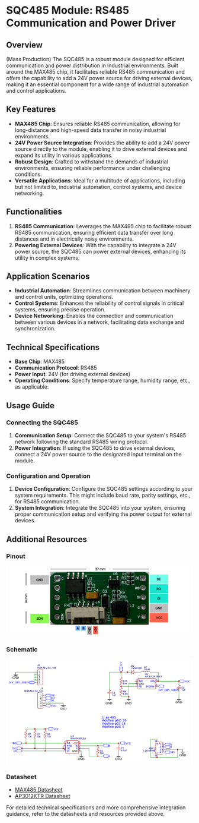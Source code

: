 # SQC485 Module: RS485 Communication and Power Driver

## Overview

(Mass Production)
The SQC485 is a robust module designed for efficient communication and power distribution in industrial environments. Built around the MAX485 chip, it facilitates reliable RS485 communication and offers the capability to add a 24V power source for driving external devices, making it an essential component for a wide range of industrial automation and control applications.

## Key Features

- **MAX485 Chip**: Ensures reliable RS485 communication, allowing for long-distance and high-speed data transfer in noisy industrial environments.
- **24V Power Source Integration**: Provides the ability to add a 24V power source directly to the module, enabling it to drive external devices and expand its utility in various applications.
- **Robust Design**: Crafted to withstand the demands of industrial environments, ensuring reliable performance under challenging conditions.
- **Versatile Applications**: Ideal for a multitude of applications, including but not limited to, industrial automation, control systems, and device networking.

## Functionalities

1. **RS485 Communication**: Leverages the MAX485 chip to facilitate robust RS485 communication, ensuring efficient data transfer over long distances and in electrically noisy environments.
2. **Powering External Devices**: With the capability to integrate a 24V power source, the SQC485 can power external devices, enhancing its utility in complex systems.

## Application Scenarios

- **Industrial Automation**: Streamlines communication between machinery and control units, optimizing operations.
- **Control Systems**: Enhances the reliability of control signals in critical systems, ensuring precise operation.
- **Device Networking**: Enables the connection and communication between various devices in a network, facilitating data exchange and synchronization.

## Technical Specifications

- **Base Chip**: MAX485
- **Communication Protocol**: RS485
- **Power Input**: 24V (for driving external devices)
- **Operating Conditions**: Specify temperature range, humidity range, etc., as applicable.

## Usage Guide

### Connecting the SQC485

1. **Communication Setup**: Connect the SQC485 to your system's RS485 network following the standard RS485 wiring protocol.
2. **Power Integration**: If using the SQC485 to drive external devices, connect a 24V power source to the designated input terminal on the module.

### Configuration and Operation

1. **Device Configuration**: Configure the SQC485 settings according to your system requirements. This might include baud rate, parity settings, etc., for RS485 communication.
2. **System Integration**: Integrate the SQC485 into your system, ensuring proper communication setup and verifying the power output for external devices.

## Additional Resources

### Pinout

![SQC485 Pinout Diagram](./pinout.png?raw=true)

### Schematic

![SQC485 Schematic Diagram](./schematic.png?raw=true)

### Datasheet

- [MAX485 Datasheet](./MAX3485ESA.pdf "Datasheet for the MAX485 chip")
- [AP3012KTR Datasheet](./AP3012KTR-E1.pdf "Datasheet for the AP3012KTR chip")

For detailed technical specifications and more comprehensive integration guidance, refer to the datasheets and resources provided above.
